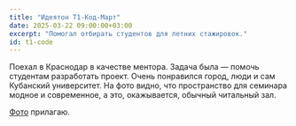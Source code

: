 ```yaml
---
title: "Идеятон Т1-Код-Март"
date: 2025-03-22 09:00:00+03:00
excerpt: "Помогал отбирать студентов для летних стажировок."
id: t1-code
---
```


Поехал в Краснодар в качестве ментора.
Задача была — помочь студентам разработать проект.
Очень понравился город, люди и сам Кубанский университет.
На фото видно, что пространство для семинара модное и современное, а это, окажывается, обычный читальный зал.

[Фото](https://disk.yandex.ru/d/wTZarGge-dQDhQ) прилагаю.
